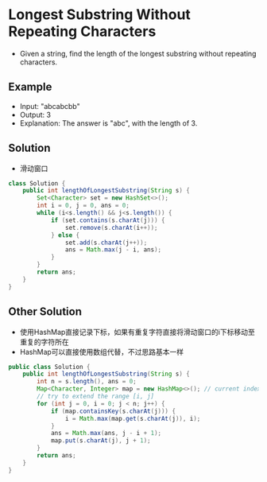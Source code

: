 # Longest Substring Without Repeating Characters

- Given a string, find the length of the longest substring without repeating characters.

## Example

- Input: "abcabcbb"
- Output: 3 
- Explanation: The answer is "abc", with the length of 3. 

## Solution
- 滑动窗口

```java
class Solution {
    public int lengthOfLongestSubstring(String s) {
        Set<Character> set = new HashSet<>();
        int i = 0, j = 0, ans = 0;
        while (i<s.length() && j<s.length()) {
            if (set.contains(s.charAt(j))) {
                set.remove(s.charAt(i++));
            } else {
                set.add(s.charAt(j++));
                ans = Math.max(j - i, ans);
            }
        }
        return ans;
    }
}
```

## Other Solution

- 使用HashMap直接记录下标，如果有重复字符直接将滑动窗口的i下标移动至重复的字符所在
- HashMap可以直接使用数组代替，不过思路基本一样

```java
public class Solution {
    public int lengthOfLongestSubstring(String s) {
        int n = s.length(), ans = 0;
        Map<Character, Integer> map = new HashMap<>(); // current index of character
        // try to extend the range [i, j]
        for (int j = 0, i = 0; j < n; j++) {
            if (map.containsKey(s.charAt(j))) {
                i = Math.max(map.get(s.charAt(j)), i);
            }
            ans = Math.max(ans, j - i + 1);
            map.put(s.charAt(j), j + 1);
        }
        return ans;
    }
}
```